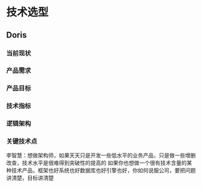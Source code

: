 # 技术选型

## Doris

### 当前现状

### 产品需求

### 产品目标

### 技术指标

### 逻辑架构

### 关键技术点

李智慧：想做架构师，如果天天只是开发一些低水平的业务产品，只是做一些增删改查，技术水平是很难得到突破性的提高的
如果你也想做一个很有技术含量的某种技术产品，框架也好系统也好数据库也好引擎也好，你如何说服公司，要把问题讲清楚，目标讲清楚